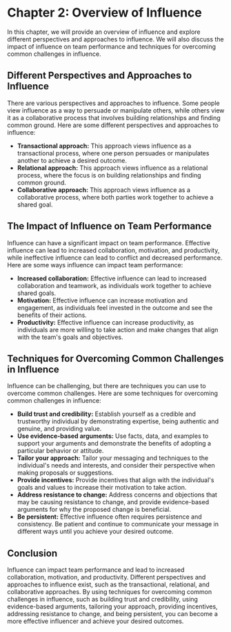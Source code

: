 Chapter 2: Overview of Influence
================================

In this chapter, we will provide an overview of influence and explore different perspectives and approaches to influence. We will also discuss the impact of influence on team performance and techniques for overcoming common challenges in influence.

Different Perspectives and Approaches to Influence
--------------------------------------------------

There are various perspectives and approaches to influence. Some people view influence as a way to persuade or manipulate others, while others view it as a collaborative process that involves building relationships and finding common ground. Here are some different perspectives and approaches to influence:

* **Transactional approach:** This approach views influence as a transactional process, where one person persuades or manipulates another to achieve a desired outcome.
* **Relational approach:** This approach views influence as a relational process, where the focus is on building relationships and finding common ground.
* **Collaborative approach:** This approach views influence as a collaborative process, where both parties work together to achieve a shared goal.

The Impact of Influence on Team Performance
-------------------------------------------

Influence can have a significant impact on team performance. Effective influence can lead to increased collaboration, motivation, and productivity, while ineffective influence can lead to conflict and decreased performance. Here are some ways influence can impact team performance:

* **Increased collaboration:** Effective influence can lead to increased collaboration and teamwork, as individuals work together to achieve shared goals.
* **Motivation:** Effective influence can increase motivation and engagement, as individuals feel invested in the outcome and see the benefits of their actions.
* **Productivity:** Effective influence can increase productivity, as individuals are more willing to take action and make changes that align with the team's goals and objectives.

Techniques for Overcoming Common Challenges in Influence
--------------------------------------------------------

Influence can be challenging, but there are techniques you can use to overcome common challenges. Here are some techniques for overcoming common challenges in influence:

* **Build trust and credibility:** Establish yourself as a credible and trustworthy individual by demonstrating expertise, being authentic and genuine, and providing value.
* **Use evidence-based arguments:** Use facts, data, and examples to support your arguments and demonstrate the benefits of adopting a particular behavior or attitude.
* **Tailor your approach:** Tailor your messaging and techniques to the individual's needs and interests, and consider their perspective when making proposals or suggestions.
* **Provide incentives:** Provide incentives that align with the individual's goals and values to increase their motivation to take action.
* **Address resistance to change:** Address concerns and objections that may be causing resistance to change, and provide evidence-based arguments for why the proposed change is beneficial.
* **Be persistent:** Effective influence often requires persistence and consistency. Be patient and continue to communicate your message in different ways until you achieve your desired outcome.

Conclusion
----------

Influence can impact team performance and lead to increased collaboration, motivation, and productivity. Different perspectives and approaches to influence exist, such as the transactional, relational, and collaborative approaches. By using techniques for overcoming common challenges in influence, such as building trust and credibility, using evidence-based arguments, tailoring your approach, providing incentives, addressing resistance to change, and being persistent, you can become a more effective influencer and achieve your desired outcomes.
